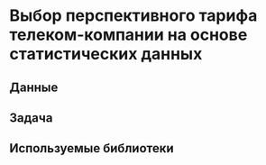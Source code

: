 # Выбор перспективного тарифа телеком-компании на основе статистических данных

## Данные


## Задача


## Используемые библиотеки
